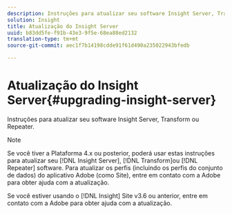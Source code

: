 ```yaml
---
description: Instruções para atualizar seu software Insight Server, Transform ou Repeater.
solution: Insight
title: Atualização do Insight Server
uuid: b83dd5fe-f91b-43e3-9f5e-68ea88ed2132
translation-type: tm+mt
source-git-commit: aec1f7b14198cdde91f61d490a235022943bfedb

---
```



# Atualização do Insight Server{#upgrading-insight-server}

Instruções para atualizar seu software Insight Server, Transform ou Repeater.

>[!NOTE]
>
>Se você tiver a Plataforma 4.x ou posterior, poderá usar estas instruções para atualizar seu [!DNL Insight Server], [!DNL Transform]ou [!DNL Repeater] software. Para atualizar os perfis (incluindo os perfis do conjunto de dados) do aplicativo Adobe (como Site), entre em contato com a Adobe para obter ajuda com a atualização.

Se você estiver usando o [!DNL Insight] Site v3.6 ou anterior, entre em contato com a Adobe para obter ajuda com a atualização.
